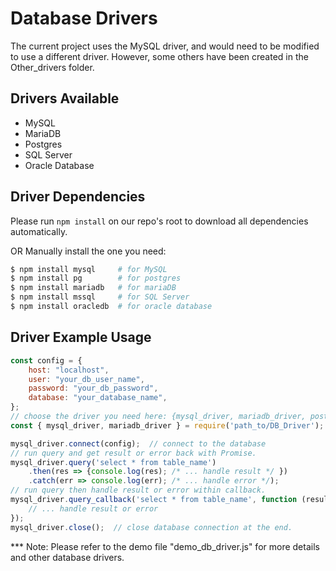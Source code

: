 # Database Drivers

The current project uses the MySQL driver, and would need to be modified to use a different driver. However, some others have been created in the Other_drivers folder.

## Drivers Available
* MySQL
* MariaDB
* Postgres
* SQL Server
* Oracle Database

## Driver Dependencies
Please run `npm install` on our repo's root to download all dependencies automatically.

OR Manually install the one you need:
```bash
$ npm install mysql     # for MySQL
$ npm install pg        # for postgres
$ npm install mariadb   # for mariaDB
$ npm install mssql     # for SQL Server
$ npm install oracledb  # for oracle database
```

## Driver Example Usage
```javascript
const config = {
    host: "localhost",
    user: "your_db_user_name",
    password: "your_db_password",
    database: "your_database_name",
};
// choose the driver you need here: {mysql_driver, mariadb_driver, postgres_driver, sqlserver_driver, oracle_driver}
const { mysql_driver, mariadb_driver } = require('path_to/DB_Driver');

mysql_driver.connect(config);  // connect to the database
// run query and get result or error back with Promise.
mysql_driver.query('select * from table_name')
    .then(res => {console.log(res); /* ... handle result */ })
    .catch(err => console.log(err); /* ... handle error */);
// run query then handle result or error within callback.
mysql_driver.query_callback('select * from table_name', function (result, error) {
    // ... handle result or error
});
mysql_driver.close();  // close database connection at the end.
```
*** Note: Please refer to the demo file "demo_db_driver.js" for more details and other database drivers.

